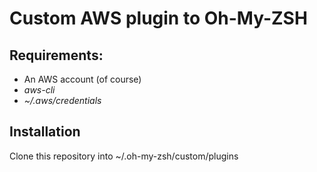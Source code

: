 Custom AWS plugin to Oh-My-ZSH
==============================

Requirements:
-------------

* An AWS account (of course)
* *aws-cli*
* *~/.aws/credentials*

Installation
------------

Clone this repository into ~/.oh-my-zsh/custom/plugins
